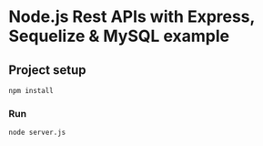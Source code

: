# Node.js Rest APIs with Express, Sequelize & MySQL example


## Project setup
```
npm install
```

### Run
```
node server.js
```
